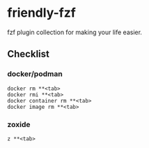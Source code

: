 # friendly-fzf

fzf plugin collection for making your life easier.

## Checklist

### docker/podman
```
docker rm **<tab>
docker rmi **<tab>
docker container rm **<tab>
docker image rm **<tab>
```

### zoxide
```
z **<tab>
```



